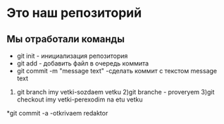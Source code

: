  # Это наш репозиторий
## Мы отработали команды

* git init - инициализация репозитория
* git add - добавить файл в очередь коммита
* git commit -m "message text" -сделать коммит с текстом message text 

1) git branch imy vetki-sozdaem vetku
2)git branche - proveryem
3)git checkout imy vetki-perexodim na etu vetku

*git commit -a -otkrivaem redaktor